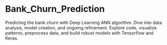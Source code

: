 # Bank_Churn_Prediction
 Predicting the bank churn with Deep Learning ANN algorithm. Dive into data analysis, model creation, and ongoing refinement. Explore code, visualize patterns, preprocess data, and build robust models with Tensorflow and Keras.

